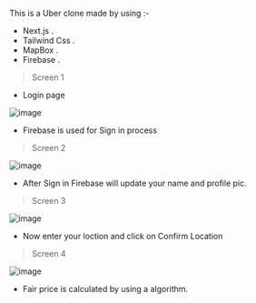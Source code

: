 This is a Uber clone made by using :-
- Next.js .
- Tailwind Css .
- MapBox .
- Firebase .<br />




>Screen 1

- Login page

![image](https://user-images.githubusercontent.com/94830605/193873044-70abe931-27a3-4713-b933-5ee61e4a93b9.png)


- Firebase is used for Sign in process




>Screen 2

![image](https://user-images.githubusercontent.com/94830605/193873366-1c545934-03f6-4c8d-bffc-7212ec9e6e78.png)


- After Sign in Firebase will update your name and profile pic.




>Screen 3

![image](https://user-images.githubusercontent.com/94830605/193874893-48516e83-4fe2-424c-aac0-502388b84b64.png)


- Now enter your loction and click on Confirm Location <br />




>Screen 4

![image](https://user-images.githubusercontent.com/94830605/193875253-5a36f081-1e4f-45c8-a3f9-cf492812ef73.png)


- Fair price is calculated by using a algorithm.


